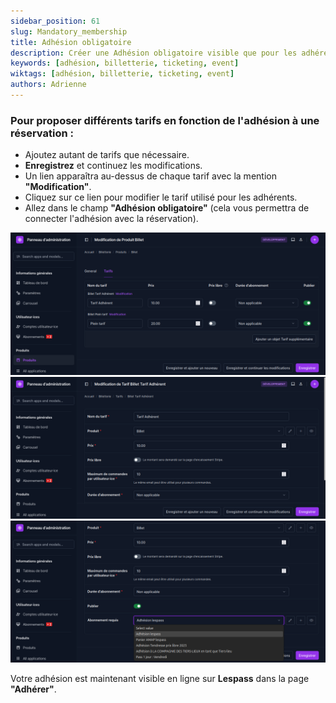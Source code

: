 ```yaml
---
sidebar_position: 61
slug: Mandatory_membership
title: Adhésion obligatoire
description: Créer une Adhésion obligatoire visible que pour les adhérents.
keywords: [adhésion, billetterie, ticketing, event]
wiktags: [adhésion, billetterie, ticketing, event]
authors: Adrienne
---
```


### Pour proposer différents tarifs en fonction de l'adhésion à une réservation :  

- Ajoutez autant de tarifs que nécessaire.  
- **Enregistrez** et continuez les modifications.  
- Un lien apparaîtra au-dessus de chaque tarif avec la mention **"Modification"**.  
- Cliquez sur ce lien pour modifier le tarif utilisé pour les adhérents.  
- Allez dans le champ **"Adhésion obligatoire"** (cela vous permettra de connecter l'adhésion avec la réservation).  

![](/img/adhesion6.png)
![](/img/adhesion7.png)
![](/img/adhesion8.png)

Votre adhésion est maintenant visible en ligne sur **Lespass** dans la page **"Adhérer"**.
